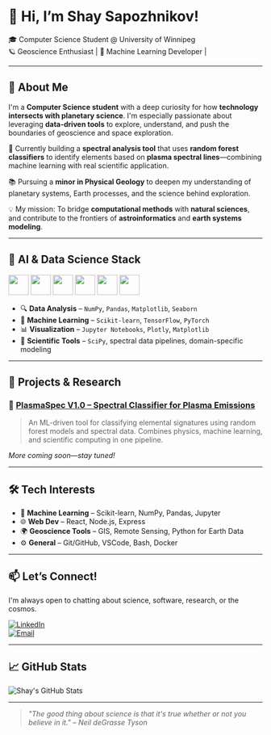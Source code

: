 # 👋 Hi, I’m Shay Sapozhnikov!

🎓 Computer Science Student @ University of Winnipeg  
🪐 Geoscience Enthusiast | 🤖 Machine Learning Developer | 

---

## 🌟 About Me

I'm a **Computer Science student** with a deep curiosity for how **technology intersects with planetary science**. I'm especially passionate about leveraging **data-driven tools** to explore, understand, and push the boundaries of geoscience and space exploration.

🔬 Currently building a **spectral analysis tool** that uses **random forest classifiers** to identify elements based on **plasma spectral lines**—combining machine learning with real scientific application.

📚 Pursuing a **minor in Physical Geology** to deepen my understanding of planetary systems, Earth processes, and the science behind exploration.

💡 My mission: To bridge **computational methods** with **natural sciences**, and contribute to the frontiers of **astroinformatics** and **earth systems modeling**.

---

## 🧠 AI & Data Science Stack

<p align="left">
  <img src="https://cdn.jsdelivr.net/gh/devicons/devicon/icons/python/python-original.svg" width="40" />
  <img src="https://cdn.jsdelivr.net/gh/devicons/devicon/icons/jupyter/jupyter-original.svg" width="40" />
  <img src="https://cdn.jsdelivr.net/gh/devicons/devicon/icons/numpy/numpy-original.svg" width="40" />
  <img src="https://cdn.jsdelivr.net/gh/devicons/devicon/icons/pandas/pandas-original.svg" width="40" />
  <img src="https://cdn.jsdelivr.net/gh/devicons/devicon/icons/tensorflow/tensorflow-original.svg" width="40" />
  <img src="https://cdn.jsdelivr.net/gh/devicons/devicon/icons/pytorch/pytorch-original.svg" width="40" />
  
</p>

- 🔍 **Data Analysis** – `NumPy`, `Pandas`, `Matplotlib`, `Seaborn`  
- 🧠 **Machine Learning** – `Scikit-learn`, `TensorFlow`, `PyTorch`  
- 📊 **Visualization** – `Jupyter Notebooks`, `Plotly`, `Matplotlib`  
- 🧪 **Scientific Tools** – `SciPy`, spectral data pipelines, domain-specific modeling


---






## 🔭 Projects & Research

### 🔹 [PlasmaSpec V1.0 – Spectral Classifier for Plasma Emissions](https://github.com/ShaySapozhnikov/PlasmaSpec-V1.0)
> An ML-driven tool for classifying elemental signatures using random forest models and spectral data. Combines physics, machine learning, and scientific computing in one pipeline.

*More coming soon—stay tuned!*

---

## 🛠 Tech Interests

- 🧠 **Machine Learning** – Scikit-learn, NumPy, Pandas, Jupyter
- 🌐 **Web Dev** – React, Node.js, Express
- 🌍 **Geoscience Tools** – GIS, Remote Sensing, Python for Earth Data
- ⚙️ **General** – Git/GitHub, VSCode, Bash, Docker

---

## 📫 Let’s Connect!

I'm always open to chatting about science, software, research, or the cosmos.

[![LinkedIn](https://img.shields.io/badge/LinkedIn-blue?style=flat&logo=linkedin)](https://www.linkedin.com/in/shay-sapozhnikov-b6b370175/)  
[![Email](https://img.shields.io/badge/Email-grey?style=flat&logo=gmail)](mailto:shaysapozhnikov@gmail.com)

---

## 📈 GitHub Stats

![Shay's GitHub Stats](https://github-readme-stats.vercel.app/api?username=shaysapozhnikov&show_icons=true&theme=tokyonight)


---

> _"The good thing about science is that it's true whether or not you believe in it." – Neil deGrasse Tyson_

